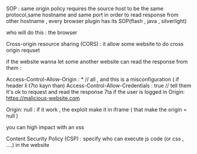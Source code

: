 SOP :  same origin policy
requires the source host to be the same protocol,same hostname and same port in order to read
response from other hostname , every browser plugin has its SOP(flash , java , silverlight)

who will do this : the browser 


Cross-origin resource sharing (CORS) : it allow some website to do cross origin requset

if the website wanna let some another website can read the response from them : 

Access-Control-Allow-Origin : *         // all , and this is a misconfiguration ( if header li t7to kayn than)
Access-Control-Allow-Credentials : true // tell them it's ok to request and read the response 7ta if the user is logged in
Origin: https://malicious-website.com

Origin: null  : if it work , the exploit make it in iframe ( that make the origin = null )

you can high impact with an xss

Content Security Policy (CSP) : 
specify who can execute js code (or css , ....)  in the website 
